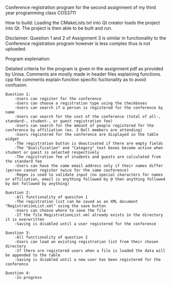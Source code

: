 Conference registration program for the second assignment of my third year programming class COS3711

How to build:
Loading the CMakeLists.txt into Qt creator loads the project into Qt.
The project is then able to be built and run.

Disclaimer:
Question 1 and 2 of Assignment 3 is similar in functionality to the Conference registration program however is less complex thus is not uploaded.

Program explenation:

Detailed criteria for the program is given in the assignment pdf as provided by Unisa.
Comments are mostly made in header files explaining functions.
cpp file comments explain function specific fuctionality as to avoid confusion.

    Question 1:
        -Users can register for the conference
        -Users can choose a registration type using the checkboxes
        -Users can search if a person is registered for the conference by name
        -Users can search for the cost of the conference (total of all-, standard-, student-, or guest registration fee)
        -Users can search for the amount of people registered for the conference by affiliation (ex. 2 Dell members are attending)
        -Users registered for the conference are displayed in the table widget
        -The registration button is deactivated if there are empty fields
        -The "Qualification" and "Category" text boxes become active when student or guest is selected respectively
        -The registration fee of students and guests are calculated from the standard fee
        -Users can have the same email address only if their names differ (person cannot register twice for the same conference)
        -Regex is used to validate input (no special characters for names or affiliation, email is anything followed by @ then anything followed by dot followed by anything)

    Question 2:
        -All functionality of quesiton 1
        -The registration list can be saved as an XML document "RegistrationList.xml" using the save button
        -Users can choose where to save the file
        -If the file RegistrationList.xml already exists in the directory it is overwritten
        -Saving is disabled until a user registered for the conference

    Question 3:
        -All functionality of question 2
        -Users can load an existing registration list from their chosen directory
        -If there are registered users when a file is loaded the data will be appended to the table
        -Saving is disabled until a new user has been registered for the conference

    Question 4:
        -In progress
